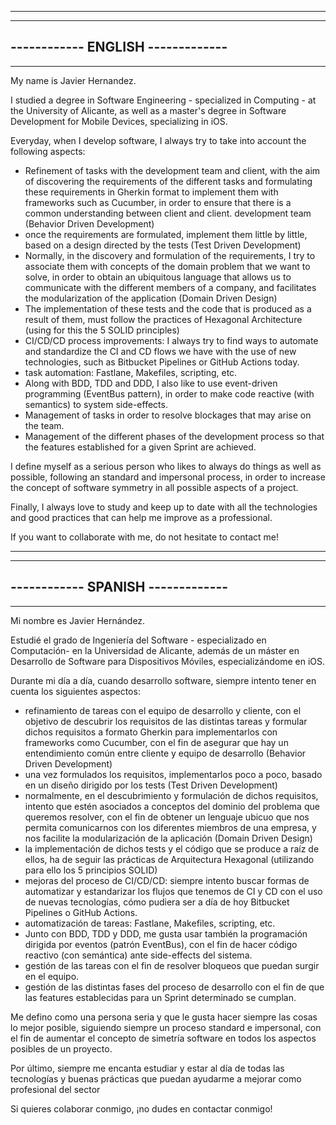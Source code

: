 ----------------------------------
----------------------------------
------------ ENGLISH -------------
----------------------------------
----------------------------------

My name is Javier Hernandez.

I studied a degree in Software Engineering - specialized in Computing - at the University of Alicante, as well as a master's degree in Software Development for Mobile Devices, specializing in iOS.

Everyday, when I develop software, I always try to take into account the following aspects:

- Refinement of tasks with the development team and client, with the aim of discovering the requirements of the different tasks and formulating these requirements in Gherkin format to implement them with frameworks such as Cucumber, in order to ensure that there is a common understanding between client and client. development team (Behavior Driven Development)
- once the requirements are formulated, implement them little by little, based on a design directed by the tests (Test Driven Development)
- Normally, in the discovery and formulation of the requirements, I try to associate them with concepts of the domain problem that we want to solve, in order to obtain an ubiquitous language that allows us to communicate with the different members of a company, and facilitates the modularization of the application (Domain Driven Design)
- The implementation of these tests and the code that is produced as a result of them, must follow the practices of Hexagonal Architecture (using for this the 5 SOLID principles)
- CI/CD/CD process improvements: I always try to find ways to automate and standardize the CI and CD flows we have with the use of new technologies, such as Bitbucket Pipelines or GitHub Actions today.
- task automation: Fastlane, Makefiles, scripting, etc.
- Along with BDD, TDD and DDD, I also like to use event-driven programming (EventBus pattern), in order to make code reactive (with semantics) to system side-effects.
- Management of tasks in order to resolve blockages that may arise on the team.
- Management of the different phases of the development process so that the features established for a given Sprint are achieved.

I define myself as a serious person who likes to always do things as well as possible, following an standard and impersonal process, in order to increase the concept of software symmetry in all possible aspects of a project.

Finally, I always love to study and keep up to date with all the technologies and good practices that can help me improve as a professional.

If you want to collaborate with me, do not hesitate to contact me!

----------------------------------
----------------------------------
------------ SPANISH -------------
----------------------------------
----------------------------------

Mi nombre es Javier Hernández.

Estudié el grado de Ingeniería del Software - especializado en Computación- en la Universidad de Alicante, además de un máster en Desarrollo de Software para Dispositivos Móviles, especializándome en iOS.

Durante mi día a día, cuando desarrollo software, siempre intento tener en cuenta los siguientes aspectos:

- refinamiento de tareas con el equipo de desarrollo y cliente, con el objetivo de descubrir los requisitos de las distintas tareas y formular dichos requisitos a formato Gherkin para implementarlos con frameworks como Cucumber, con el fin de asegurar que hay un entendimiento común entre cliente y equipo de desarrollo (Behavior Driven Development)
- una vez formulados los requisitos, implementarlos poco a poco, basado en un diseño dirigido por los tests (Test Driven Development)
- normalmente, en el descubrimiento y formulación de dichos requisitos, intento que estén asociados a conceptos del dominio del problema que queremos resolver, con el fin de obtener un lenguaje ubicuo que nos permita comunicarnos con los diferentes miembros de una empresa, y nos facilite la modularización de la aplicación (Domain Driven Design)
- la implementación de dichos tests y el código que se produce a raíz de ellos, ha de seguir las prácticas de Arquitectura Hexagonal (utilizando para ello los 5 principios SOLID)
- mejoras del proceso de CI/CD/CD: siempre intento buscar formas de automatizar y estandarizar los flujos que tenemos de CI y CD con el uso de nuevas tecnologías, cómo pudiera ser a día de hoy Bitbucket Pipelines o GitHub Actions.
- automatización de tareas: Fastlane, Makefiles, scripting, etc.
- Junto con BDD, TDD y DDD, me gusta usar también la programación dirigida por eventos (patrón EventBus), con el fin de hacer código reactivo (con semántica) ante side-effects del sistema.
- gestión de las tareas con el fin de resolver bloqueos que puedan surgir en el equipo.
- gestión de las distintas fases del proceso de desarrollo con el fin de que las features establecidas para un Sprint determinado se cumplan.

Me defino como una persona seria y que le gusta hacer siempre las cosas lo mejor posible, siguiendo siempre un proceso standard e impersonal, con el fin de aumentar el concepto de simetría software en todos los aspectos posibles de un proyecto.

Por último, siempre me encanta estudiar y estar al día de todas las tecnologías y buenas prácticas que puedan ayudarme a mejorar como profesional del sector

Si quieres colaborar conmigo, ¡no dudes en contactar conmigo!

<!---
javierhs/javierhs is a ✨ special ✨ repository because its `README.md` (this file) appears on your GitHub profile.
You can click the Preview link to take a look at your changes.
--->
